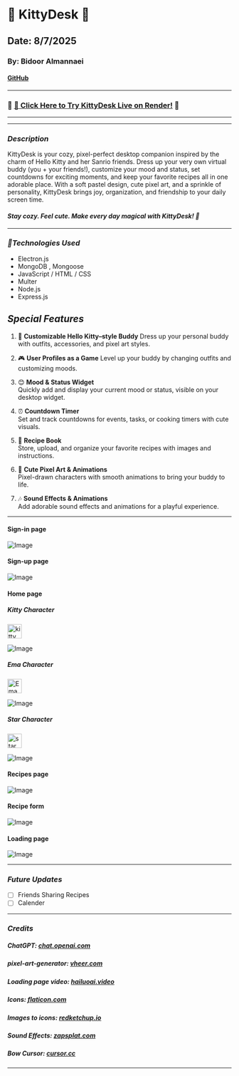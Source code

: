 # 🎀 KittyDesk 🎀

## Date: 8/7/2025

### By: Bidoor Almannaei

#### [GitHub](https://github.com/Bodoorr)

---

### 🎀 [🚀 Click Here to Try KittyDesk Live on Render!](https://kittydesk.onrender.com) 🎀

---

---

### **_Description_**

KittyDesk is your cozy, pixel-perfect desktop companion inspired by the charm of Hello Kitty and her Sanrio friends.
Dress up your very own virtual buddy (you + your friends!), customize your mood and status, set countdowns for exciting moments, and keep your favorite recipes all in one adorable place.
With a soft pastel design, cute pixel art, and a sprinkle of personality, KittyDesk brings joy, organization, and friendship to your daily screen time.

#### **_Stay cozy. Feel cute. Make every day magical with KittyDesk! 🎀_**

---

### **_🌸Technologies Used_**

- Electron.js
- MongoDB , Mongoose
- JavaScript / HTML / CSS
- Multer
- Node.js
- Express.js

## **_Special Features_**

1. 🎀 **Customizable Hello Kitty–style Buddy** Dress up your personal buddy with outfits, accessories, and pixel art styles.

2. 🎮 **User Profiles as a Game**
   Level up your buddy by changing outfits and customizing moods.

3. 😊 **Mood & Status Widget**  
   Quickly add and display your current mood or status, visible on your desktop widget.

4. ⏰ **Countdown Timer**  
   Set and track countdowns for events, tasks, or cooking timers with cute visuals.

5. 🍰 **Recipe Book**  
   Store, upload, and organize your favorite recipes with images and instructions.

6. 🎨 **Cute Pixel Art & Animations**  
   Pixel-drawn characters with smooth animations to bring your buddy to life.

7. 🎶 **Sound Effects & Animations**  
   Add adorable sound effects and animations for a playful experience.

---

#### Sign-in page

![Image](https://i.imgur.com/LirxGHR.jpeg)

#### Sign-up page

![Image](https://i.imgur.com/UtNANMM.jpeg)

#### Home page

##### **_Kitty Character_**

<img src="./public/images/kitty/icons/kitty.ico" alt="kitty" width="32" height="32" />

![Image](https://i.imgur.com/2GadQLn.jpeg)

##### **_Ema Character_**

<img src="./public/images/ema/icons/ema.ico" alt="Ema" width="32" height="32" />

![Image](https://i.imgur.com/pKcCLeE.jpeg)

##### **_Star Character_**

<img src="./public/images/star/icons/star.ico" alt="star" width="32" height="32" />

![Image](https://i.imgur.com/u4rbbGi.jpeg)

#### Recipes page

![Image](https://i.imgur.com/ZmuhIPc.jpeg)

#### Recipe form

![Image](https://i.imgur.com/v7phMZf.jpeg)

#### Loading page

![Image](https://i.imgur.com/MG0qwh2.png)

---

### **_Future Updates_**

- [ ] Friends Sharing Recipes
- [ ] Calender

---

### **_Credits_**

##### ChatGPT: [chat.openai.com](https://chat.openai.com)

##### pixel-art-generator: [vheer.com](https://vheer.com)

##### Loading page video: [hailuoai.video](https://hailuoai.video)

##### Icons: [flaticon.com](https://www.flaticon.com)

##### Images to icons: [redketchup.io](https://redketchup.io)

##### Sound Effects: [zapsplat.com](https://www.zapsplat.com)

##### Bow Cursor: [cursor.cc](https://www.cursor.cc)

---
